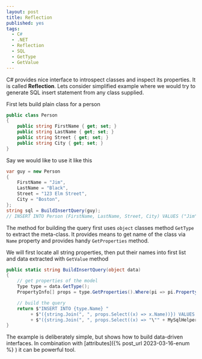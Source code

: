 ```yaml
---
layout: post
title: Reflection
published: yes
tags:
  - C#
  - .NET
  - Reflection
  - SQL
  - GetType
  - GetValue
---
```

C# provides nice interface to introspect classes and inspect its properties. It is called **Reflection**. Lets consider simplified example where we would try to generate SQL insert statement from any class supplied.

First lets build plain class for a person

```c#
public class Person
{
    public string FirstName { get; set; }
    public string LastName { get; set; }
    public string Street { get; set; }
    public string City { get; set; }
}
```

Say we would like to use it like this

```c#
var guy = new Person
{
    FirstName = "Jim",
    LastName = "Black",
    Street = "123 Elm Street",
    City = "Boston",
};
string sql = BuildInsertQuery(guy);   
// INSERT INTO Person (FirstName, LastName, Street, City) VALUES ("Jim", "Black", "123 Elm Street", "Boston")
```

The method for building the query first uses `object` classes method `GetType` to extract the meta-class. It provides means to get name of the class via `Name` property and provides handy `GetProperties` method.

We will first locate all string properties, then put their names into first list and data extracted with `GetValue` method

```c#
public static string BuildInsertQuery(object data)
{
    // get properties of the model
    Type type = data.GetType();
    PropertyInfo[] props = type.GetProperties().Where(pi => pi.PropertyType == typeof(string)).ToArray();

    // build the query
    return $"INSERT INTO {type.Name} " 
         + $"({string.Join(", ", props.Select((x) => x.Name))}) VALUES " 
         + $"({string.Join(", ", props.Select((x) => "\"" + MySqlHelper.EscapeString(x.GetValue(data, null) as string) + "\""))})";
}
```

The example is deliberately simple, but shows how to build data-driven interfaces. In combination with [attributes]({% post_url 2023-03-16-enum %} ) it can be powerful tool.
